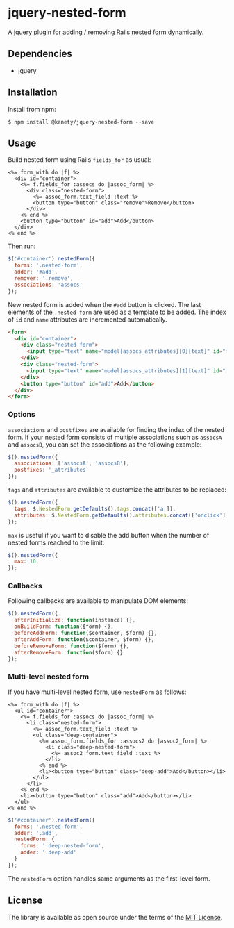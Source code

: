 # jquery-nested-form

A jquery plugin for adding / removing Rails nested form dynamically.

## Dependencies

* jquery

## Installation

Install from npm:

    $ npm install @kanety/jquery-nested-form --save

## Usage

Build nested form using Rails `fields_for` as usual:

```erb
<%= form_with do |f| %>
  <div id="container">
    <%= f.fields_for :assocs do |assoc_form| %>
      <div class="nested-form">
        <%= assoc_form.text_field :text %>
        <button type="button" class="remove">Remove</button>
      </div>
    <% end %>
    <button type="button" id="add">Add</button>
  </div>
<% end %>
```

Then run:

```javascript
$('#container').nestedForm({
  forms: '.nested-form',
  adder: '#add',
  remover: '.remove',
  associations: 'assocs'
});
```

New nested form is added when the `#add` button is clicked.
The last elements of the `.nested-form` are used as a template to be added.
The index of `id` and `name` attributes are incremented automatically.

```html
<form>
  <div id="container">
    <div class="nested-form">
      <input type="text" name="model[assocs_attributes][0][text]" id="model_assocs_attributes_0_text">
    </div>
    <div class="nested-form">
      <input type="text" name="model[assocs_attributes][1][text]" id="model_assocs_attributes_1_text">
    </div>
    <button type="button" id="add">Add</button>
  </div>
</form>
```

### Options

`associations` and `postfixes` are available for finding the index of the nested form.
If your nested form consists of multiple associations such as `assocsA` and `assocsB`, you can set the associations as the following example:

```javascript
$().nestedForm({
  associations: ['assocsA', 'assocsB'],
  postfixes: '_attributes'
});
```

`tags` and `attributes` are available to customize the attributes to be replaced:

```javascript
$().nestedForm({
  tags: $.NestedForm.getDefaults().tags.concat(['a']),
  attributes: $.NestedForm.getDefaults().attributes.concat(['onclick'])
});
```

`max` is useful if you want to disable the add button when the number of nested forms reached to the limit:

```javascript
$().nestedForm({
  max: 10
});
```

### Callbacks

Following callbacks are available to manipulate DOM elements:

```javascript
$().nestedForm({
  afterInitialize: function(instance) {},
  onBuildForm: function($form) {},
  beforeAddForm: function($container, $form) {},
  afterAddForm: function($container, $form) {},
  beforeRemoveForm: function($form) {},
  afterRemoveForm: function($form) {}
});
```

### Multi-level nested form

If you have multi-level nested form, use `nestedForm` as follows:

```erb
<%= form_with do |f| %>
  <ul id="container">
    <%= f.fields_for :assocs do |assoc_form| %>
      <li class="nested-form">
        <%= assoc_form.text_field :text %>
        <ul class="deep-container">
          <%= assoc_form.fields_for :assocs2 do |assoc2_form| %>
            <li class="deep-nested-form">
              <%= assoc2_form.text_field :text %>
            </li>
          <% end %>
          <li><button type="button" class="deep-add">Add</button></li>
        </ul>
      </li>
    <% end %>
    <li><button type="button" class="add">Add</button></li>
  </ul>
<% end %>
```

```javascript
$('#container').nestedForm({
  forms: '.nested-form',
  adder: '.add',
  nestedForm: {
    forms: '.deep-nested-form',
    adder: '.deep-add'
  }
});
```

The `nestedForm` option handles same arguments as the first-level form.

## License

The library is available as open source under the terms of the [MIT License](http://opensource.org/licenses/MIT).
